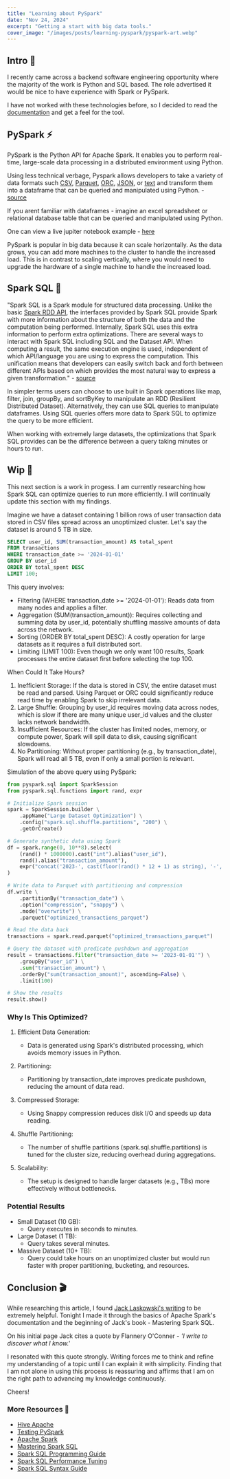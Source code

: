 ```yaml
---
title: "Learning about PySpark"
date: "Nov 24, 2024"
excerpt: "Getting a start with big data tools."
cover_image: "/images/posts/learning-pyspark/pyspark-art.webp"
---
```


## Intro 🐍

I recently came across a backend software engineering opportunity where the majority of the work is Python and SQL based. The role advertised it would be nice to have experience with Spark or PySpark.

I have not worked with these technologies before, so I decided to read the [documentation](https://spark.apache.org/docs/latest/api/python/index.html) and get a feel for the tool.

## PySpark ⚡️

PySpark is the Python API for Apache Spark. It enables you to perform real-time, large-scale data processing in a distributed environment using Python.

Using less technical verbage, Pyspark allows developers to take a variety of data formats such [CSV](https://en.wikipedia.org/wiki/Comma-separated_values), [Parquet](https://en.wikipedia.org/wiki/Apache_Parquet), [ORC](https://en.wikipedia.org/wiki/Apache_ORC), [JSON](https://en.wikipedia.org/wiki/JSON), or [text](https://en.wikipedia.org/wiki/Text_file) and transform them into a dataframe that can be queried and manipulated using Python. - [source](https://spark.apache.org/docs/latest/sql-data-sources.html)

If you arent familiar with dataframes - imagine an excel spreadsheet or relational database table that can be queried and manipulated using Python.

One can view a live jupiter notebook example - [here](https://mybinder.org/v2/gh/apache/spark/32232e9ed33?filepath=python%2Fdocs%2Fsource%2Fgetting_started%2Fquickstart_df.ipynb)

PySpark is popular in big data because it can scale horizontally. As the data grows, you can add more machines to the cluster to handle the increased load. This is in contrast to scaling vertically, where you would need to upgrade the hardware of a single machine to handle the increased load.

## Spark SQL 📀

"Spark SQL is a Spark module for structured data processing. Unlike the basic [Spark RDD API](https://spark.apache.org/docs/latest/rdd-programming-guide.html#basics), the interfaces provided by Spark SQL provide Spark with more information about the structure of both the data and the computation being performed. Internally, Spark SQL uses this extra information to perform extra optimizations. There are several ways to interact with Spark SQL including SQL and the Dataset API. When computing a result, the same execution engine is used, independent of which API/language you are using to express the computation. This unification means that developers can easily switch back and forth between different APIs based on which provides the most natural way to express a given transformation." - [source](https://spark.apache.org/docs/latest/sql-programming-guide.html)

In simpler terms users can choose to use built in Spark operations like map, filter, join, groupBy, and sortByKey to manipulate an RDD (Resilient Distributed Dataset). Alternatively, they can use SQL queries to manipulate dataframes. Using SQL queries offers more data to Spark SQL to optimize the query to be more efficient.

When working with extremely large datasets, the optimizations that Spark SQL provides can be the difference between a query taking minutes or hours to run.

## Wip 🚧

This next section is a work in progess. I am currently researching how Spark SQL can optimize queries to run more efficiently. I will continually update this section with my findings.

Imagine we have a dataset containing 1 billion rows of user transaction data stored in CSV files spread across an unoptimized cluster. Let's say the dataset is around 5 TB in size.

```sql
SELECT user_id, SUM(transaction_amount) AS total_spent
FROM transactions
WHERE transaction_date >= '2024-01-01'
GROUP BY user_id
ORDER BY total_spent DESC
LIMIT 100;
```

This query involves:

- Filtering (WHERE transaction_date >= '2024-01-01'): Reads data from many nodes and applies a filter.
- Aggregation (SUM(transaction_amount)): Requires collecting and summing data by user_id, potentially shuffling massive amounts of data across the network.
- Sorting (ORDER BY total_spent DESC): A costly operation for large datasets as it requires a full distributed sort.
- Limiting (LIMIT 100): Even though we only want 100 results, Spark processes the entire dataset first before selecting the top 100.

When Could It Take Hours?

1. Inefficient Storage: If the data is stored in CSV, the entire dataset must be read and parsed. Using Parquet or ORC could significantly reduce read time by enabling Spark to skip irrelevant data.
2. Large Shuffle: Grouping by user_id requires moving data across nodes, which is slow if there are many unique user_id values and the cluster lacks network bandwidth.
3. Insufficient Resources: If the cluster has limited nodes, memory, or compute power, Spark will spill data to disk, causing significant slowdowns.
4. No Partitioning: Without proper partitioning (e.g., by transaction_date), Spark will read all 5 TB, even if only a small portion is relevant.

Simulation of the above query using PySpark:

```python
from pyspark.sql import SparkSession
from pyspark.sql.functions import rand, expr

# Initialize Spark session
spark = SparkSession.builder \
    .appName("Large Dataset Optimization") \
    .config("spark.sql.shuffle.partitions", "200") \
    .getOrCreate()

# Generate synthetic data using Spark
df = spark.range(0, 10**8).select(
    (rand() * 1000000).cast("int").alias("user_id"),
    rand().alias("transaction_amount"),
    expr("concat('2023-', cast(floor(rand() * 12 + 1) as string), '-', cast(floor(rand() * 28 + 1) as string))").alias("transaction_date")
)

# Write data to Parquet with partitioning and compression
df.write \
    .partitionBy("transaction_date") \
    .option("compression", "snappy") \
    .mode("overwrite") \
    .parquet("optimized_transactions_parquet")

# Read the data back
transactions = spark.read.parquet("optimized_transactions_parquet")

# Query the dataset with predicate pushdown and aggregation
result = transactions.filter("transaction_date >= '2023-01-01'") \
    .groupBy("user_id") \
    .sum("transaction_amount") \
    .orderBy("sum(transaction_amount)", ascending=False) \
    .limit(100)

# Show the results
result.show()
```

### Why Is This Optimized?

1. Efficient Data Generation:

   - Data is generated using Spark's distributed processing, which avoids memory issues in Python.

2. Partitioning:
   - Partitioning by transaction_date improves predicate pushdown, reducing the amount of data read.
3. Compressed Storage:

   - Using Snappy compression reduces disk I/O and speeds up data reading.

4. Shuffle Partitioning:
   - The number of shuffle partitions (spark.sql.shuffle.partitions) is tuned for the cluster size, reducing overhead during aggregations.
5. Scalability:
   - The setup is designed to handle larger datasets (e.g., TBs) more effectively without bottlenecks.

### Potential Results

- Small Dataset (10 GB):
  - Query executes in seconds to minutes.
- Large Dataset (1 TB):
  - Query takes several minutes.
- Massive Dataset (10+ TB):
  - Query could take hours on an unoptimized cluster but would run faster with proper partitioning, bucketing, and resources.

## Conclusion 🎬

While researching this article, I found [Jack Laskowski's writing](https://jaceklaskowski.gitbooks.io/mastering-spark-sql/content/) to be extremely helpful. Tonight I made it through the basics of Apache Spark's documentation and the beginning of Jack's book - Mastering Spark SQL.

On his initial page Jack cites a quote by Flannery O'Conner - _'I write to discover what I know.'_

I resonated with this quote strongly. Writing forces me to think and refine my understanding of a topic until I can explain it with simplicity. Finding that I am not alone in using this process is reassuring and affirms that I am on the right path to advancing my knowledge continuously.

Cheers!

### More Resources 👏

- [Hive Apache](https://hive.apache.org/)
- [Testing PySpark](https://spark.apache.org/docs/latest/api/python/getting_started/testing_pyspark.html)
- [Apache Spark](https://spark.apache.org/docs/latest/index.html)
- [Mastering Spark SQL](https://jaceklaskowski.gitbooks.io/mastering-spark-sql/content/)
- [Spark SQL Programming Guide](https://spark.apache.org/docs/latest/sql-programming-guide.html)
- [Spark SQL Performance Tuning](https://spark.apache.org/docs/latest/sql-performance-tuning.html)
- [Spark SQL Syntax Guide](https://spark.apache.org/docs/latest/sql-ref-syntax.html)
